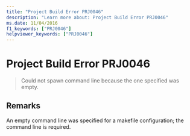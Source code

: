 ```yaml
---
title: "Project Build Error PRJ0046"
description: "Learn more about: Project Build Error PRJ0046"
ms.date: 11/04/2016
f1_keywords: ["PRJ0046"]
helpviewer_keywords: ["PRJ0046"]
---
```

# Project Build Error PRJ0046

> Could not spawn command line because the one specified was empty.

## Remarks

An empty command line was specified for a makefile configuration; the command line is required.
